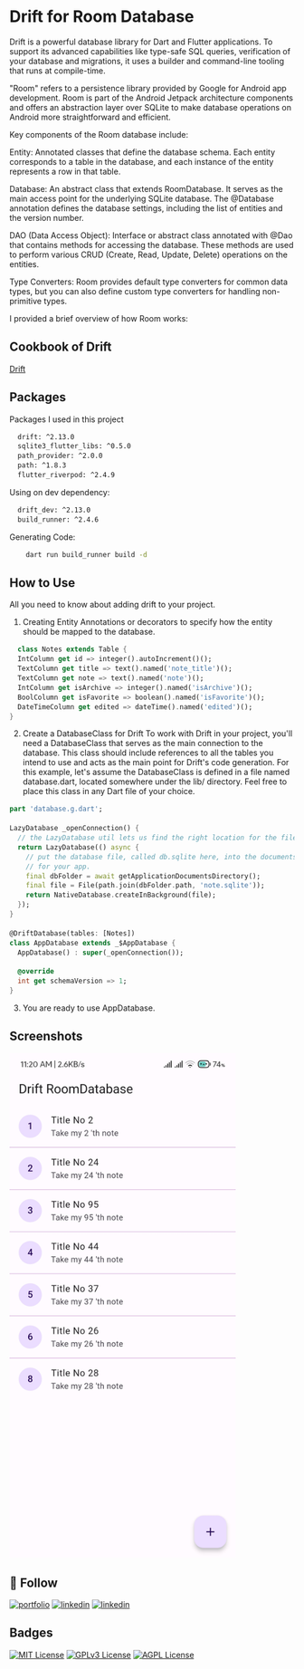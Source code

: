 
# Drift for Room Database

Drift is a powerful database library for Dart and Flutter applications. To support its advanced capabilities like type-safe SQL queries, verification of your database and migrations, it uses a builder and command-line tooling that runs at compile-time.

"Room" refers to a persistence library provided by Google for Android app development. Room is part of the Android Jetpack architecture components and offers an abstraction layer over SQLite to make database operations on Android more straightforward and efficient.

Key components of the Room database include:

Entity: Annotated classes that define the database schema. Each entity corresponds to a table in the database, and each instance of the entity represents a row in that table.

Database: An abstract class that extends RoomDatabase. It serves as the main access point for the underlying SQLite database. The @Database annotation defines the database settings, including the list of entities and the version number.

DAO (Data Access Object): Interface or abstract class annotated with @Dao that contains methods for accessing the database. These methods are used to perform various CRUD (Create, Read, Update, Delete) operations on the entities.

Type Converters: Room provides default type converters for common data types, but you can also define custom type converters for handling non-primitive types.

I provided a brief overview of how Room works:



## Cookbook of Drift

[Drift](https://drift.simonbinder.eu/docs/getting-started/)




## Packages

Packages I used in this project 

```bash
  drift: ^2.13.0
  sqlite3_flutter_libs: ^0.5.0
  path_provider: ^2.0.0
  path: ^1.8.3
  flutter_riverpod: ^2.4.9
```
Using on dev dependency:

```bash
  drift_dev: ^2.13.0
  build_runner: ^2.4.6
```
Generating Code:

```bash
    dart run build_runner build -d  
```

## How to Use
All you need to know about adding drift to your project.

1. Creating Entity
Annotations or decorators to specify how the entity should be mapped to the database.

```dart
  class Notes extends Table {
  IntColumn get id => integer().autoIncrement()();
  TextColumn get title => text().named('note_title')();
  TextColumn get note => text().named('note')();
  IntColumn get isArchive => integer().named('isArchive')();
  BoolColumn get isFavorite => boolean().named('isFavorite')();
  DateTimeColumn get edited => dateTime().named('edited')();
}
```
2. Create a DatabaseClass for Drift
To work with Drift in your project, you'll need a DatabaseClass that serves as the main connection to the database. This class should include references to all the tables you intend to use and acts as the main point for Drift's code generation. For this example, let's assume the DatabaseClass is defined in a file named database.dart, located somewhere under the lib/ directory. Feel free to place this class in any Dart file of your choice.

```dart
part 'database.g.dart';

LazyDatabase _openConnection() {
  // the LazyDatabase util lets us find the right location for the file async.
  return LazyDatabase(() async {
    // put the database file, called db.sqlite here, into the documents folder
    // for your app.
    final dbFolder = await getApplicationDocumentsDirectory();
    final file = File(path.join(dbFolder.path, 'note.sqlite'));
    return NativeDatabase.createInBackground(file);
  });
}

@DriftDatabase(tables: [Notes])
class AppDatabase extends _$AppDatabase {
  AppDatabase() : super(_openConnection());

  @override
  int get schemaVersion => 1;
}
```
3. You are ready to use AppDatabase.

## Screenshots

<img src="screenshoot/screenshoot.jpg" alt="App Screenshot" width="400"/>



## 🚀  Follow
[![portfolio](https://img.shields.io/badge/bio-000?style=for-the-badge&logo=ko-fi&logoColor=white)](https://arrahmanbd.github.io/)
[![linkedin](https://img.shields.io/badge/linkedin-0A66C2?style=for-the-badge&logo=linkedin&logoColor=white)](https://www.linkedin.com/in/arrahmanbd)
[![linkedin](https://img.shields.io/badge/Github-22272e?style=for-the-badge&logo=github&logoColor=white)](https://www.github.com/arrahmanbd)


## Badges


[![MIT License](https://img.shields.io/badge/License-MIT-green.svg)](https://choosealicense.com/licenses/mit/)
[![GPLv3 License](https://img.shields.io/badge/License-GPL%20v3-yellow.svg)](https://opensource.org/licenses/)
[![AGPL License](https://img.shields.io/badge/license-AGPL-blue.svg)](http://www.gnu.org/licenses/agpl-3.0)

